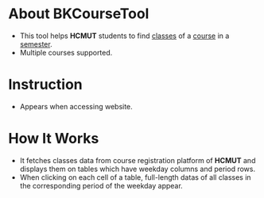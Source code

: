# About BKCourseTool
- This tool helps **HCMUT** students to find <ins>classes</ins> of a <ins>course</ins> in a <ins>semester</ins>.
- Multiple courses supported.

# Instruction
- Appears when accessing website.

# How It Works
- It fetches classes data from course registration platform of **HCMUT** and displays them on tables which have weekday columns and period rows.
- When clicking on each cell of a table, full-length datas of all classes in the corresponding period of the weekday appear.
